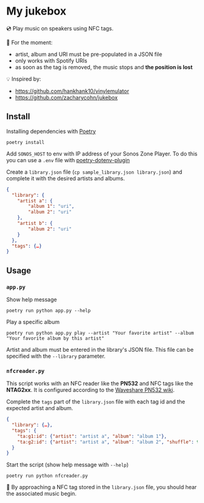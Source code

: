 # My jukebox

💿 Play music on speakers using NFC tags.

🚧 For the moment: 
- artist, album and URI must be pre-populated in a JSON file
- only works with Spotify URIs
- as soon as the tag is removed, the music stops and **the position is lost**

💡 Inspired by:
- https://github.com/hankhank10/vinylemulator
- https://github.com/zacharycohn/jukebox

## Install

Installing dependencies with [Poetry](https://python-poetry.org)
```shell
poetry install
```

Add `SONOS_HOST` to env with IP address of your Sonos Zone Player. To do this you can use a `.env` file with [poetry-dotenv-plugin](https://github.com/mpeteuil/poetry-dotenv-plugin)

Create a `library.json` file (`cp sample_library.json library.json`) and complete it with the desired artists and albums.

```json
{
  "library": {
    "artist a": {
        "album 1": "uri",
        "album 2": "uri"
    },
    "artist b": {
        "album 2": "uri"
    }
  },
  "tags": {…}
}
```


## Usage

### `app.py`

Show help message
```shell
poetry run python app.py --help
```

Play a specific album
```shell
poetry run python app.py play --artist "Your favorite artist" --album "Your favorite album by this artist"
```
Artist and album must be entered in the library's JSON file. This file can be specified with the `--library` parameter.

### `nfcreader.py`

This script works with an NFC reader like the **PN532** and NFC tags like the **NTAG2xx**.
It is configured according to the [Waveshare PN532 wiki](https://www.waveshare.com/wiki/PN532_NFC_HAT).

Complete the `tags` part of the `library.json` file with each tag id and the expected artist and album.

```json
{
  "library": {…},
  "tags": {
    "ta:g1:id": {"artist": "artist a", "album": "album 1"},
    "ta:g2:id": {"artist": "artist a", "album": "album 2", "shuffle": true},
  }
}
```

Start the script (show help message with `--help`)
```shell
poetry run python nfcreader.py
```

🎉 By approaching a NFC tag stored in the `library.json` file, you should hear the associated music begin.
